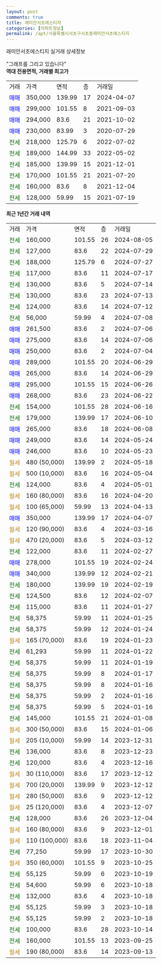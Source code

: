 ```yaml
---
layout: post
comments: true
title: 래미안서초에스티지
categories: [아파트정보]
permalink: /apt/서울특별시서초구서초동래미안서초에스티지
---
```


래미안서초에스티지 실거래 상세정보

<script type="text/javascript">
  google.charts.load('current', {'packages':['line', 'corechart']});
  google.charts.setOnLoadCallback(drawChart);

  function drawChart() {
    var data = new google.visualization.DataTable();
    data.addColumn('date', '거래일');
    data.addColumn('number', "매매");
    data.addColumn('number', "전세");
    data.addColumn('number', "전매");

    data.addRows([[new Date(Date.parse("2024-08-05")), null, 160000, null], [new Date(Date.parse("2024-07-29")), null, 127000, null], [new Date(Date.parse("2024-07-27")), null, 188000, null], [new Date(Date.parse("2024-07-17")), null, 117000, null], [new Date(Date.parse("2024-07-14")), null, 130000, null], [new Date(Date.parse("2024-07-13")), null, 130000, null], [new Date(Date.parse("2024-07-12")), null, 124000, null], [new Date(Date.parse("2024-07-08")), null, 56000, null], [new Date(Date.parse("2024-07-06")), 261500, null, null], [new Date(Date.parse("2024-07-06")), 275000, null, null], [new Date(Date.parse("2024-07-04")), 250000, null, null], [new Date(Date.parse("2024-06-29")), 289000, null, null], [new Date(Date.parse("2024-06-29")), 265000, null, null], [new Date(Date.parse("2024-06-26")), 295000, null, null], [new Date(Date.parse("2024-06-22")), 268000, null, null], [new Date(Date.parse("2024-06-16")), null, 154000, null], [new Date(Date.parse("2024-06-10")), null, 179000, null], [new Date(Date.parse("2024-06-08")), 265000, null, null], [new Date(Date.parse("2024-05-24")), 249000, null, null], [new Date(Date.parse("2024-05-23")), 246000, null, null], [new Date(Date.parse("2024-05-18")), null, null, null], [new Date(Date.parse("2024-05-04")), null, null, null], [new Date(Date.parse("2024-05-01")), null, 124000, null], [new Date(Date.parse("2024-04-20")), null, null, null], [new Date(Date.parse("2024-04-13")), null, null, null], [new Date(Date.parse("2024-04-07")), 350000, null, null], [new Date(Date.parse("2024-03-16")), null, null, null], [new Date(Date.parse("2024-03-12")), null, null, null], [new Date(Date.parse("2024-02-27")), null, 122000, null], [new Date(Date.parse("2024-02-24")), 278000, null, null], [new Date(Date.parse("2024-02-21")), 340000, null, null], [new Date(Date.parse("2024-02-19")), null, 180000, null], [new Date(Date.parse("2024-02-07")), null, 124500, null], [new Date(Date.parse("2024-01-27")), null, 115000, null], [new Date(Date.parse("2024-01-25")), null, 58375, null], [new Date(Date.parse("2024-01-24")), null, 58375, null], [new Date(Date.parse("2024-01-23")), null, null, null], [new Date(Date.parse("2024-01-22")), null, 61293, null], [new Date(Date.parse("2024-01-19")), null, 58375, null], [new Date(Date.parse("2024-01-17")), null, 58375, null], [new Date(Date.parse("2024-01-16")), null, 58375, null], [new Date(Date.parse("2024-01-16")), null, 58375, null], [new Date(Date.parse("2024-01-16")), null, 58375, null], [new Date(Date.parse("2024-01-08")), null, 145000, null], [new Date(Date.parse("2024-01-06")), null, null, null], [new Date(Date.parse("2023-12-31")), null, null, null], [new Date(Date.parse("2023-12-23")), null, 136000, null], [new Date(Date.parse("2023-12-16")), null, 120000, null], [new Date(Date.parse("2023-12-12")), null, null, null], [new Date(Date.parse("2023-12-12")), null, null, null], [new Date(Date.parse("2023-12-12")), null, null, null], [new Date(Date.parse("2023-12-07")), null, null, null], [new Date(Date.parse("2023-12-04")), null, 128000, null], [new Date(Date.parse("2023-12-01")), null, null, null], [new Date(Date.parse("2023-11-04")), null, null, null], [new Date(Date.parse("2023-10-30")), null, 77250, null], [new Date(Date.parse("2023-10-25")), null, null, null], [new Date(Date.parse("2023-10-19")), null, 55125, null], [new Date(Date.parse("2023-10-18")), null, 54600, null], [new Date(Date.parse("2023-10-18")), null, 132000, null], [new Date(Date.parse("2023-10-18")), null, 55125, null], [new Date(Date.parse("2023-10-18")), null, 55125, null], [new Date(Date.parse("2023-10-14")), null, 100000, null], [new Date(Date.parse("2023-09-25")), null, 160000, null], [new Date(Date.parse("2023-09-13")), null, null, null]]);

    var options = {
      hAxis: {
        format: 'yyyy/MM/dd'
      },    
      lineWidth: 0,
      pointsVisible: true,    
      title: '최근 1년간 유형별 실거래가 분포',
      legend: { position: 'bottom' }
    };

    var formatter = new google.visualization.NumberFormat({pattern:'###,###'} );
    formatter.format(data, 1);
    formatter.format(data, 2);
    
    setTimeout(function() {
        var chart = new google.visualization.LineChart(document.getElementById('columnchart_material'));
        chart.draw(data, (options));
        document.getElementById('loading').style.display = 'none';
    }, 200);
  }
</script>


<div id="loading" style="z-index:20; display: block; margin-left: 0px">"그래프를 그리고 있습니다"</div>
<div id="columnchart_material" style="width: 95%; margin-left: 0px; display: block"></div>
<!-- contents start -->
<b>역대 전용면적, 거래별 최고가</b>
<table class="sortable">
    <tr>
      <td>거래</td>
      <td>가격</td>
      <td>면적</td>
      <td>층</td>
      <td>거래일</td>
    </tr>
        <tr>
          <td><a style="color: blue">매매</a></td>
          <td>350,000</td>
          <td>139.99</td>
          <td>17</td>
          <td>2024-04-07</td>
        </tr>            <tr>
          <td><a style="color: blue">매매</a></td>
          <td>299,000</td>
          <td>101.55</td>
          <td>8</td>
          <td>2021-09-03</td>
        </tr>            <tr>
          <td><a style="color: blue">매매</a></td>
          <td>294,000</td>
          <td>83.6</td>
          <td>21</td>
          <td>2021-10-02</td>
        </tr>            <tr>
          <td><a style="color: blue">매매</a></td>
          <td>230,000</td>
          <td>83.99</td>
          <td>3</td>
          <td>2020-07-29</td>
        </tr>        
        <tr>
              <td><a style="color: darkgreen">전세</a></td>
              <td>218,000</td>
              <td>125.79</td>
              <td>6</td>
              <td>2022-07-02</td>
            </tr>            <tr>
              <td><a style="color: darkgreen">전세</a></td>
              <td>189,000</td>
              <td>144.99</td>
              <td>33</td>
              <td>2022-05-02</td>
            </tr>            <tr>
              <td><a style="color: darkgreen">전세</a></td>
              <td>185,000</td>
              <td>139.99</td>
              <td>15</td>
              <td>2021-12-01</td>
            </tr>            <tr>
              <td><a style="color: darkgreen">전세</a></td>
              <td>170,000</td>
              <td>101.55</td>
              <td>21</td>
              <td>2021-07-20</td>
            </tr>            <tr>
              <td><a style="color: darkgreen">전세</a></td>
              <td>160,000</td>
              <td>83.6</td>
              <td>8</td>
              <td>2021-12-04</td>
            </tr>            <tr>
              <td><a style="color: darkgreen">전세</a></td>
              <td>128,000</td>
              <td>59.99</td>
              <td>15</td>
              <td>2021-07-19</td>
            </tr>        
    
</table>

<b>최근 1년간 거래 내역</b>

<table class="sortable">
    <tr>
      <td>거래</td>
      <td>가격</td>
      <td>면적</td>
      <td>층</td>
      <td>거래일</td>
    </tr>
    <tr>
      <td><a style="color: darkgreen">전세</a></td>
      <td>160,000</td>
      <td>101.55</td>
      <td>26</td>
      <td>2024-08-05</td>
    </tr>          <tr>
      <td><a style="color: darkgreen">전세</a></td>
      <td>127,000</td>
      <td>83.6</td>
      <td>22</td>
      <td>2024-07-29</td>
    </tr>          <tr>
      <td><a style="color: darkgreen">전세</a></td>
      <td>188,000</td>
      <td>125.79</td>
      <td>6</td>
      <td>2024-07-27</td>
    </tr>          <tr>
      <td><a style="color: darkgreen">전세</a></td>
      <td>117,000</td>
      <td>83.6</td>
      <td>11</td>
      <td>2024-07-17</td>
    </tr>          <tr>
      <td><a style="color: darkgreen">전세</a></td>
      <td>130,000</td>
      <td>83.6</td>
      <td>5</td>
      <td>2024-07-14</td>
    </tr>          <tr>
      <td><a style="color: darkgreen">전세</a></td>
      <td>130,000</td>
      <td>83.6</td>
      <td>23</td>
      <td>2024-07-13</td>
    </tr>          <tr>
      <td><a style="color: darkgreen">전세</a></td>
      <td>124,000</td>
      <td>83.6</td>
      <td>14</td>
      <td>2024-07-12</td>
    </tr>          <tr>
      <td><a style="color: darkgreen">전세</a></td>
      <td>56,000</td>
      <td>59.99</td>
      <td>4</td>
      <td>2024-07-08</td>
    </tr>          <tr>
      <td><a style="color: blue">매매</a></td>
      <td>261,500</td>
      <td>83.6</td>
      <td>2</td>
      <td>2024-07-06</td>
    </tr>          <tr>
      <td><a style="color: blue">매매</a></td>
      <td>275,000</td>
      <td>83.6</td>
      <td>14</td>
      <td>2024-07-06</td>
    </tr>          <tr>
      <td><a style="color: blue">매매</a></td>
      <td>250,000</td>
      <td>83.6</td>
      <td>2</td>
      <td>2024-07-04</td>
    </tr>          <tr>
      <td><a style="color: blue">매매</a></td>
      <td>289,000</td>
      <td>101.55</td>
      <td>20</td>
      <td>2024-06-29</td>
    </tr>          <tr>
      <td><a style="color: blue">매매</a></td>
      <td>265,000</td>
      <td>83.6</td>
      <td>14</td>
      <td>2024-06-29</td>
    </tr>          <tr>
      <td><a style="color: blue">매매</a></td>
      <td>295,000</td>
      <td>101.55</td>
      <td>15</td>
      <td>2024-06-26</td>
    </tr>          <tr>
      <td><a style="color: blue">매매</a></td>
      <td>268,000</td>
      <td>83.6</td>
      <td>23</td>
      <td>2024-06-22</td>
    </tr>          <tr>
      <td><a style="color: darkgreen">전세</a></td>
      <td>154,000</td>
      <td>101.55</td>
      <td>28</td>
      <td>2024-06-16</td>
    </tr>          <tr>
      <td><a style="color: darkgreen">전세</a></td>
      <td>179,000</td>
      <td>139.99</td>
      <td>17</td>
      <td>2024-06-10</td>
    </tr>          <tr>
      <td><a style="color: blue">매매</a></td>
      <td>265,000</td>
      <td>83.6</td>
      <td>18</td>
      <td>2024-06-08</td>
    </tr>          <tr>
      <td><a style="color: blue">매매</a></td>
      <td>249,000</td>
      <td>83.6</td>
      <td>14</td>
      <td>2024-05-24</td>
    </tr>          <tr>
      <td><a style="color: blue">매매</a></td>
      <td>246,000</td>
      <td>83.6</td>
      <td>10</td>
      <td>2024-05-23</td>
    </tr>          <tr>
      <td><a style="color: darkgoldenrod">월세</a></td>
      <td>480 (50,000)</td>
      <td>139.99</td>
      <td>2</td>
      <td>2024-05-18</td>
    </tr>          <tr>
      <td><a style="color: darkgoldenrod">월세</a></td>
      <td>500 (10,000)</td>
      <td>83.6</td>
      <td>16</td>
      <td>2024-05-04</td>
    </tr>          <tr>
      <td><a style="color: darkgreen">전세</a></td>
      <td>124,000</td>
      <td>83.6</td>
      <td>4</td>
      <td>2024-05-01</td>
    </tr>          <tr>
      <td><a style="color: darkgoldenrod">월세</a></td>
      <td>160 (80,000)</td>
      <td>83.6</td>
      <td>16</td>
      <td>2024-04-20</td>
    </tr>          <tr>
      <td><a style="color: darkgoldenrod">월세</a></td>
      <td>100 (65,000)</td>
      <td>59.99</td>
      <td>13</td>
      <td>2024-04-13</td>
    </tr>          <tr>
      <td><a style="color: blue">매매</a></td>
      <td>350,000</td>
      <td>139.99</td>
      <td>17</td>
      <td>2024-04-07</td>
    </tr>          <tr>
      <td><a style="color: darkgoldenrod">월세</a></td>
      <td>120 (90,000)</td>
      <td>83.6</td>
      <td>4</td>
      <td>2024-03-16</td>
    </tr>          <tr>
      <td><a style="color: darkgoldenrod">월세</a></td>
      <td>470 (20,000)</td>
      <td>83.6</td>
      <td>5</td>
      <td>2024-03-12</td>
    </tr>          <tr>
      <td><a style="color: darkgreen">전세</a></td>
      <td>122,000</td>
      <td>83.6</td>
      <td>11</td>
      <td>2024-02-27</td>
    </tr>          <tr>
      <td><a style="color: blue">매매</a></td>
      <td>278,000</td>
      <td>101.55</td>
      <td>19</td>
      <td>2024-02-24</td>
    </tr>          <tr>
      <td><a style="color: blue">매매</a></td>
      <td>340,000</td>
      <td>139.99</td>
      <td>12</td>
      <td>2024-02-21</td>
    </tr>          <tr>
      <td><a style="color: darkgreen">전세</a></td>
      <td>180,000</td>
      <td>139.99</td>
      <td>19</td>
      <td>2024-02-19</td>
    </tr>          <tr>
      <td><a style="color: darkgreen">전세</a></td>
      <td>124,500</td>
      <td>83.6</td>
      <td>12</td>
      <td>2024-02-07</td>
    </tr>          <tr>
      <td><a style="color: darkgreen">전세</a></td>
      <td>115,000</td>
      <td>83.6</td>
      <td>11</td>
      <td>2024-01-27</td>
    </tr>          <tr>
      <td><a style="color: darkgreen">전세</a></td>
      <td>58,375</td>
      <td>59.99</td>
      <td>11</td>
      <td>2024-01-25</td>
    </tr>          <tr>
      <td><a style="color: darkgreen">전세</a></td>
      <td>58,375</td>
      <td>59.99</td>
      <td>12</td>
      <td>2024-01-24</td>
    </tr>          <tr>
      <td><a style="color: darkgoldenrod">월세</a></td>
      <td>165 (70,000)</td>
      <td>83.6</td>
      <td>19</td>
      <td>2024-01-23</td>
    </tr>          <tr>
      <td><a style="color: darkgreen">전세</a></td>
      <td>61,293</td>
      <td>59.99</td>
      <td>11</td>
      <td>2024-01-22</td>
    </tr>          <tr>
      <td><a style="color: darkgreen">전세</a></td>
      <td>58,375</td>
      <td>59.99</td>
      <td>11</td>
      <td>2024-01-19</td>
    </tr>          <tr>
      <td><a style="color: darkgreen">전세</a></td>
      <td>58,375</td>
      <td>59.99</td>
      <td>8</td>
      <td>2024-01-17</td>
    </tr>          <tr>
      <td><a style="color: darkgreen">전세</a></td>
      <td>58,375</td>
      <td>59.99</td>
      <td>8</td>
      <td>2024-01-16</td>
    </tr>          <tr>
      <td><a style="color: darkgreen">전세</a></td>
      <td>58,375</td>
      <td>59.99</td>
      <td>2</td>
      <td>2024-01-16</td>
    </tr>          <tr>
      <td><a style="color: darkgreen">전세</a></td>
      <td>58,375</td>
      <td>59.99</td>
      <td>5</td>
      <td>2024-01-16</td>
    </tr>          <tr>
      <td><a style="color: darkgreen">전세</a></td>
      <td>145,000</td>
      <td>101.55</td>
      <td>21</td>
      <td>2024-01-08</td>
    </tr>          <tr>
      <td><a style="color: darkgoldenrod">월세</a></td>
      <td>300 (50,000)</td>
      <td>83.6</td>
      <td>15</td>
      <td>2024-01-06</td>
    </tr>          <tr>
      <td><a style="color: darkgoldenrod">월세</a></td>
      <td>205 (10,000)</td>
      <td>59.99</td>
      <td>14</td>
      <td>2023-12-31</td>
    </tr>          <tr>
      <td><a style="color: darkgreen">전세</a></td>
      <td>136,000</td>
      <td>83.6</td>
      <td>8</td>
      <td>2023-12-23</td>
    </tr>          <tr>
      <td><a style="color: darkgreen">전세</a></td>
      <td>120,000</td>
      <td>83.6</td>
      <td>4</td>
      <td>2023-12-16</td>
    </tr>          <tr>
      <td><a style="color: darkgoldenrod">월세</a></td>
      <td>30 (110,000)</td>
      <td>83.6</td>
      <td>17</td>
      <td>2023-12-12</td>
    </tr>          <tr>
      <td><a style="color: darkgoldenrod">월세</a></td>
      <td>700 (20,000)</td>
      <td>139.99</td>
      <td>9</td>
      <td>2023-12-12</td>
    </tr>          <tr>
      <td><a style="color: darkgoldenrod">월세</a></td>
      <td>280 (50,000)</td>
      <td>83.6</td>
      <td>9</td>
      <td>2023-12-12</td>
    </tr>          <tr>
      <td><a style="color: darkgoldenrod">월세</a></td>
      <td>25 (120,000)</td>
      <td>83.6</td>
      <td>4</td>
      <td>2023-12-07</td>
    </tr>          <tr>
      <td><a style="color: darkgreen">전세</a></td>
      <td>128,000</td>
      <td>83.6</td>
      <td>26</td>
      <td>2023-12-04</td>
    </tr>          <tr>
      <td><a style="color: darkgoldenrod">월세</a></td>
      <td>160 (80,000)</td>
      <td>83.6</td>
      <td>9</td>
      <td>2023-12-01</td>
    </tr>          <tr>
      <td><a style="color: darkgoldenrod">월세</a></td>
      <td>110 (100,000)</td>
      <td>83.6</td>
      <td>18</td>
      <td>2023-11-04</td>
    </tr>          <tr>
      <td><a style="color: darkgreen">전세</a></td>
      <td>77,250</td>
      <td>59.99</td>
      <td>17</td>
      <td>2023-10-30</td>
    </tr>          <tr>
      <td><a style="color: darkgoldenrod">월세</a></td>
      <td>350 (60,000)</td>
      <td>101.55</td>
      <td>9</td>
      <td>2023-10-25</td>
    </tr>          <tr>
      <td><a style="color: darkgreen">전세</a></td>
      <td>55,125</td>
      <td>59.99</td>
      <td>6</td>
      <td>2023-10-19</td>
    </tr>          <tr>
      <td><a style="color: darkgreen">전세</a></td>
      <td>54,600</td>
      <td>59.99</td>
      <td>6</td>
      <td>2023-10-18</td>
    </tr>          <tr>
      <td><a style="color: darkgreen">전세</a></td>
      <td>132,000</td>
      <td>83.6</td>
      <td>4</td>
      <td>2023-10-18</td>
    </tr>          <tr>
      <td><a style="color: darkgreen">전세</a></td>
      <td>55,125</td>
      <td>59.99</td>
      <td>3</td>
      <td>2023-10-18</td>
    </tr>          <tr>
      <td><a style="color: darkgreen">전세</a></td>
      <td>55,125</td>
      <td>59.99</td>
      <td>2</td>
      <td>2023-10-18</td>
    </tr>          <tr>
      <td><a style="color: darkgreen">전세</a></td>
      <td>100,000</td>
      <td>83.6</td>
      <td>28</td>
      <td>2023-10-14</td>
    </tr>          <tr>
      <td><a style="color: darkgreen">전세</a></td>
      <td>160,000</td>
      <td>101.55</td>
      <td>13</td>
      <td>2023-09-25</td>
    </tr>          <tr>
      <td><a style="color: darkgoldenrod">월세</a></td>
      <td>190 (80,000)</td>
      <td>83.6</td>
      <td>14</td>
      <td>2023-09-13</td>
    </tr>      </table>
<!-- contents end -->    

